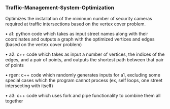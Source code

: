 ### Traffic-Management-System-Optimization

Optimizes the installation of the minimum number of security cameras required at traffic intersections based on the vertex cover problem.

• a1: python code which takes as input street names along with their coordinates and outputs a graph with the optimized vertices and edges (based on the vertex cover problem)

• a2: c++ code which takes as input a number of vertices, the indices of the edges, and a pair of points, and outputs the shortest path between that pair of points

• rgen: c++ code which randomly generates inputs for a1, excluding some special cases which the program cannot process (ex, self loops, one street intersecting with itself)

• a3: c++ code which uses fork and pipe functionality to combine them all together
